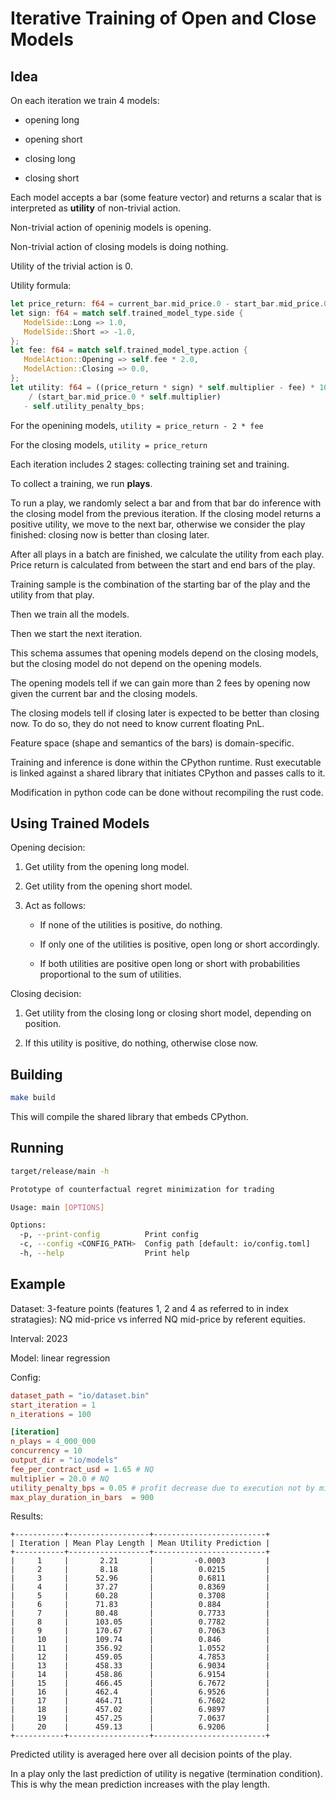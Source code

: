 # Iterative Training of Open and Close Models

## Idea

On each iteration we train 4 models:

+ opening long

+ opening short

+ closing long

+ closing short

Each model accepts a bar (some feature vector) and returns a scalar that is interpreted as **utility**
of non-trivial action.

Non-trivial action of openinig models is opening.

Non-trivial action of closing models is doing nothing.

Utility of the trivial action is 0.

Utility formula:

```rust
let price_return: f64 = current_bar.mid_price.0 - start_bar.mid_price.0;
let sign: f64 = match self.trained_model_type.side {
   ModelSide::Long => 1.0,
   ModelSide::Short => -1.0,
};
let fee: f64 = match self.trained_model_type.action {
   ModelAction::Opening => self.fee * 2.0,
   ModelAction::Closing => 0.0,
};
let utility: f64 = ((price_return * sign) * self.multiplier - fee) * 10_000.0 
    / (start_bar.mid_price.0 * self.multiplier)
   - self.utility_penalty_bps;
```

For the openining models, `utility = price_return - 2 * fee`

For the closing models, `utility = price_return`

Each iteration includes 2 stages: collecting training set and training.

To collect a training, we run **plays**.

To run a play, we randomly select a bar and from that bar do inference with the closing model 
from the previous iteration. If the closing model returns a positive utility, we move to the next bar,
otherwise we consider the play finished: closing now is better than closing later.

After all plays in a batch are finished, we calculate the utility from each play. Price return is calculated
from between the start and end bars of the play.

Training sample is the combination of the starting bar of the play and the utility from that play.

Then we train all the models.

Then we start the next iteration.

This schema assumes that opening models depend on the closing models, but the closing model
do not depend on the opening models. 

The opening models tell if we can gain more than 2 fees by opening now given the current bar and
the closing models.

The closing models tell if closing later is expected to be better than closing now. 
To do so, they do not need to know current floating PnL.

Feature space (shape and semantics of the bars) is domain-specific.

Training and inference is done within the CPython runtime. 
Rust executable is linked against a shared library that initiates CPython and passes calls to it.

Modification in python code can be done without recompiling the rust code.

## Using Trained Models

Opening decision:

1. Get utility from the opening long model.

2. Get utility from the opening short model.

3. Act as follows:
   
   + If none of the utilities is positive, do nothing.

   + If only one of the utilities is positive, open long or short accordingly.

   + If both utilities are positive open long or short with probabilities proportional to the sum of utilities.

Closing decision:

1. Get utility from the closing long or closing short model, depending on position.

2. If this utility is positive, do nothing, otherwise close now.


## Building

```bash
make build
```

This will compile the shared library that embeds CPython.


## Running

```bash
target/release/main -h

Prototype of counterfactual regret minimization for trading

Usage: main [OPTIONS]

Options:
  -p, --print-config          Print config
  -c, --config <CONFIG_PATH>  Config path [default: io/config.toml]
  -h, --help                  Print help
```


## Example 

Dataset: 3-feature points (features 1, 2 and 4 as referred to in index stratagies):
NQ mid-price vs inferred NQ mid-price by referent equities.

Interval: 2023

Model: linear regression

Config:

```toml
dataset_path = "io/dataset.bin"
start_iteration = 1
n_iterations = 100

[iteration]
n_plays = 4_000_000
concurrency = 10
output_dir = "io/models"
fee_per_contract_usd = 1.65 # NQ
multiplier = 20.0 # NQ
utility_penalty_bps = 0.05 # profit decrease due to execution not by mid-price
max_play_duration_in_bars  = 900
```

Results:

```
+-----------+------------------+-------------------------+
| Iteration | Mean Play Length | Mean Utility Prediction |
+-----------+------------------+-------------------------+
|     1     |       2.21       |         -0.0003         |
|     2     |       8.18       |          0.0215         |
|     3     |      52.96       |          0.6811         |
|     4     |      37.27       |          0.8369         |
|     5     |      60.28       |          0.3708         |
|     6     |      71.83       |          0.884          |
|     7     |      80.48       |          0.7733         |
|     8     |      103.05      |          0.7782         |
|     9     |      170.67      |          0.7063         |
|     10    |      109.74      |          0.846          |
|     11    |      356.92      |          1.0552         |
|     12    |      459.05      |          4.7853         |
|     13    |      458.33      |          6.9034         |
|     14    |      458.86      |          6.9154         |
|     15    |      466.45      |          6.7672         |
|     16    |      462.4       |          6.9526         |
|     17    |      464.71      |          6.7602         |
|     18    |      457.02      |          6.9897         |
|     19    |      457.25      |          7.0637         |
|     20    |      459.13      |          6.9206         |
+-----------+------------------+-------------------------+
```

Predicted utility is averaged here over all decision points of the play.

In a play only the last prediction of utility is negative (termination condition). 
This is why the mean prediction increases with the play length.
